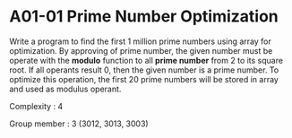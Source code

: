 # A01-01 Prime Number Optimization

Write a program to find the first 1 million prime numbers using
array for optimization. By approving of prime number, the given
number must be operate with the **modulo** function to all **prime number**
from 2 to its square root. If all operants result 0, then the given
number is a prime number. To optimize this operation, the first 20
prime numbers will be stored in array and used as modulus operant.

Complexity : 4

Group member : 3 (3012, 3013, 3003)